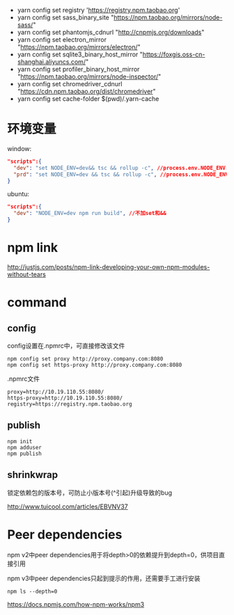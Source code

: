 - yarn config set registry 'https://registry.npm.taobao.org'
- yarn config set sass_binary_site "https://npm.taobao.org/mirrors/node-sass/"
- yarn config set phantomjs_cdnurl "http://cnpmjs.org/downloads"
- yarn config set electron_mirror "https://npm.taobao.org/mirrors/electron/"
- yarn config set sqlite3_binary_host_mirror "https://foxgis.oss-cn-shanghai.aliyuncs.com/"
- yarn config set profiler_binary_host_mirror "https://npm.taobao.org/mirrors/node-inspector/"
- yarn config set chromedriver_cdnurl "https://cdn.npm.taobao.org/dist/chromedriver"
- yarn config set cache-folder $(pwd)/.yarn-cache

# 环境变量

window:

```json
"scripts":{
  "dev": "set NODE_ENV=dev&& tsc && rollup -c", //process.env.NODE_ENV.length === 3 不含空格
  "prd": "set NODE_ENV=dev && tsc && rollup -c", //process.env.NODE_ENV.length === 4 包含空格
}
```

ubuntu:

```json
"scripts":{
  "dev": "NODE_ENV=dev npm run build", //不加set和&&
}
```

# npm link

http://justjs.com/posts/npm-link-developing-your-own-npm-modules-without-tears

# command

## config

config设置在.npmrc中，可直接修改该文件

```
npm config set proxy http://proxy.company.com:8080
npm config set https-proxy http://proxy.company.com:8080
```

.npmrc文件

```
proxy=http://10.19.110.55:8080/
https-proxy=http://10.19.110.55:8080/
registry=https://registry.npm.taobao.org
```

## publish

```
npm init
npm adduser
npm publish
```

## shrinkwrap

锁定依赖包的版本号，可防止小版本号(^引起)升级导致的bug

http://www.tuicool.com/articles/EBVNV37

# Peer dependencies

npm v2中peer dependencies用于将depth>0的依赖提升到depth=0，供项目直接引用

npm v3中peer dependencies只起到提示的作用，还需要手工进行安装

```
npm ls --depth=0
```

https://docs.npmjs.com/how-npm-works/npm3

